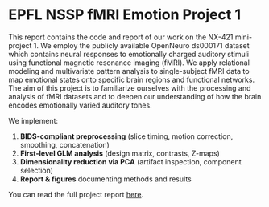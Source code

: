 # EPFL NSSP fMRI Emotion Project 1
This report contains the code and report of our work on the NX-421 mini-project 1. We employ the publicly available OpenNeuro ds000171 dataset which contains neural responses to 
emotionally charged auditory stimuli using functional magnetic resonance imaging (fMRI).
We apply relational modeling and multivariate pattern analysis to single-subject fMRI data to map emotional states onto specific brain regions and functional networks.
The aim of this project is to familiarize ourselves with the processing and analysis of fMRI datasets and to deepen our understanding of how the brain encodes emotionally varied auditory tones.

We implement:
1. **BIDS-compliant preprocessing** (slice timing, motion correction, smoothing, concatenation)  
2. **First-level GLM analysis** (design matrix, contrasts, Z-maps)  
3. **Dimensionality reduction via PCA** (artifact inspection, component selection)  
4. **Report & figures** documenting methods and results

You can read the full project report [here](./report.pdf).